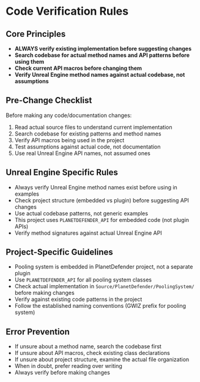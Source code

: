 # Code Verification Rules

## Core Principles
- **ALWAYS verify existing implementation before suggesting changes**
- **Search codebase for actual method names and API patterns before using them**
- **Check current API macros before changing them**
- **Verify Unreal Engine method names against actual codebase, not assumptions**

## Pre-Change Checklist
Before making any code/documentation changes:
1. Read actual source files to understand current implementation
2. Search codebase for existing patterns and method names
3. Verify API macros being used in the project
4. Test assumptions against actual code, not documentation
5. Use real Unreal Engine API names, not assumed ones

## Unreal Engine Specific Rules
- Always verify Unreal Engine method names exist before using in examples
- Check project structure (embedded vs plugin) before suggesting API changes
- Use actual codebase patterns, not generic examples
- This project uses `PLANETDEFENDER_API` for embedded code (not plugin APIs)
- Verify method signatures against actual Unreal Engine API

## Project-Specific Guidelines
- Pooling system is embedded in PlanetDefender project, not a separate plugin
- Use `PLANETDEFENDER_API` for all pooling system classes
- Check actual implementation in `Source/PlanetDefender/PoolingSystem/` before making changes
- Verify against existing code patterns in the project
- Follow the established naming conventions (GWIZ prefix for pooling system)

## Error Prevention
- If unsure about a method name, search the codebase first
- If unsure about API macros, check existing class declarations
- If unsure about project structure, examine the actual file organization
- When in doubt, prefer reading over writing
- Always verify before making changes
